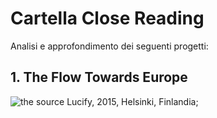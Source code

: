 # Cartella Close Reading
Analisi e approfondimento dei seguenti progetti:

## 1. The Flow Towards Europe
![the source](https://github.com/RobertoAlesi/archive/RobertoAlesi/Close_Reading/imgs/tfteurope.png)
Lucify, 2015, Helsinki, Finlandia;

